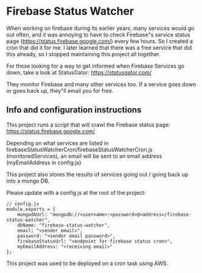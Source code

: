 # Firebase Status Watcher

When working on firebase during its earlier years, many services would go out often, and it was annoying to have to check Firebase"s service status page (https://status.firebase.google.com/) every few hours. So I created a cron that did it for me. I later learned that there was a free service that did this already, so I stopped maintaining this project all together.

For those looking for a way to get informed when Firebase Services go down, take a look at StatusGator: https://statusgator.com/

They monitor Firebase and many other services too. If a service goes down or goes back up, they"ll email you for free.

## Info and configuration instructions

This project runs a script that will crawl the Firebase status page: https://status.firebase.google.com/

Depending on what services are listed in firebaseStatusWatcherCron/firebaseStatusWatcherCron.js (monitoredServices), an email will be sent to an email address (myEmailAddress in config.js)

This project also stores the results of services going out / going back up into a mongo DB.

Please update with a config.js at the root of the project:

```
// config.js
module.exports = {
    mongodbUrl: "mongodb://<username>:<password>@<address>/firebase-status-watcher",
    dbName: "firebase-status-watcher",
    email: "<sender email>",
    password: "<sender email password>",
    firebaseStatusUrl: "<endpoint for firebase status cron>",
    myEmailAddress: "<receiving email>"
};
```

This project was used to be deployed on a cron task using AWS.

